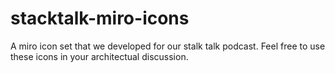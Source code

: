 # stacktalk-miro-icons
A miro icon set that we developed for our stalk talk podcast. Feel free to use these icons in your architectual discussion.
